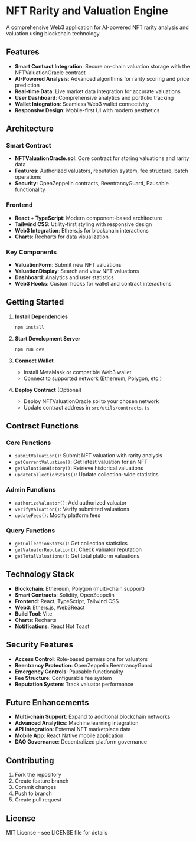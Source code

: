 # NFT Rarity and Valuation Engine

A comprehensive Web3 application for AI-powered NFT rarity analysis and valuation using blockchain technology.

## Features

- **Smart Contract Integration**: Secure on-chain valuation storage with the NFTValuationOracle contract
- **AI-Powered Analysis**: Advanced algorithms for rarity scoring and price prediction
- **Real-time Data**: Live market data integration for accurate valuations
- **User Dashboard**: Comprehensive analytics and portfolio tracking
- **Wallet Integration**: Seamless Web3 wallet connectivity
- **Responsive Design**: Mobile-first UI with modern aesthetics

## Architecture

### Smart Contract
- **NFTValuationOracle.sol**: Core contract for storing valuations and rarity data
- **Features**: Authorized valuators, reputation system, fee structure, batch operations
- **Security**: OpenZeppelin contracts, ReentrancyGuard, Pausable functionality

### Frontend
- **React + TypeScript**: Modern component-based architecture
- **Tailwind CSS**: Utility-first styling with responsive design
- **Web3 Integration**: Ethers.js for blockchain interactions
- **Charts**: Recharts for data visualization

### Key Components
- **ValuationForm**: Submit new NFT valuations
- **ValuationDisplay**: Search and view NFT valuations
- **Dashboard**: Analytics and user statistics
- **Web3 Hooks**: Custom hooks for wallet and contract interactions

## Getting Started

1. **Install Dependencies**
   ```bash
   npm install
   ```

2. **Start Development Server**
   ```bash
   npm run dev
   ```

3. **Connect Wallet**
   - Install MetaMask or compatible Web3 wallet
   - Connect to supported network (Ethereum, Polygon, etc.)

4. **Deploy Contract** (Optional)
   - Deploy NFTValuationOracle.sol to your chosen network
   - Update contract address in `src/utils/contracts.ts`

## Contract Functions

### Core Functions
- `submitValuation()`: Submit NFT valuation with rarity analysis
- `getCurrentValuation()`: Get latest valuation for an NFT
- `getValuationHistory()`: Retrieve historical valuations
- `updateCollectionStats()`: Update collection-wide statistics

### Admin Functions
- `authorizeValuator()`: Add authorized valuator
- `verifyValuation()`: Verify submitted valuations
- `updateFees()`: Modify platform fees

### Query Functions
- `getCollectionStats()`: Get collection statistics
- `getValuatorReputation()`: Check valuator reputation
- `getTotalValuations()`: Get total platform valuations

## Technology Stack

- **Blockchain**: Ethereum, Polygon (multi-chain support)
- **Smart Contracts**: Solidity, OpenZeppelin
- **Frontend**: React, TypeScript, Tailwind CSS
- **Web3**: Ethers.js, Web3React
- **Build Tool**: Vite
- **Charts**: Recharts
- **Notifications**: React Hot Toast

## Security Features

- **Access Control**: Role-based permissions for valuators
- **Reentrancy Protection**: OpenZeppelin ReentrancyGuard
- **Emergency Controls**: Pausable functionality
- **Fee Structure**: Configurable fee system
- **Reputation System**: Track valuator performance

## Future Enhancements

- **Multi-chain Support**: Expand to additional blockchain networks
- **Advanced Analytics**: Machine learning integration
- **API Integration**: External NFT marketplace data
- **Mobile App**: React Native mobile application
- **DAO Governance**: Decentralized platform governance

## Contributing

1. Fork the repository
2. Create feature branch
3. Commit changes
4. Push to branch
5. Create pull request

## License

MIT License - see LICENSE file for details